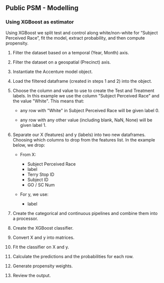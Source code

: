 ## Public PSM - Modelling
### Using XGBoost as estimator
Using XGBoost we split test and control along white/non-white for “Subject Perceived Race”, fit the model, extract probability, and then compute propensity.

1.  Filter the dataset based on a temporal (Year, Month) axis.

2.  Filter the dataset on a geospatial (Precinct) axis.

3.  Instantiate the Accenture model object.

4.  Load the filtered dataframe (created in steps 1 and 2) into the object.

5.  Choose the column and value to use to create the Test and Treatment labels. In this example we use the column "Subject Perceived Race" and the value "White". This means that:

    * any row with "White" in Subject Perceived Race will be given label 0.

    * any row with any other value (including blank, NaN, None) will be given label 1.

6.  Separate our X (features) and y (labels) into two new dataframes. Choosing which columns to drop from the features list. In the example below, we drop:

    * From X:
        * Subject Perceived Race
        * label
        * Terry Stop ID
        * Subject ID
        * GO / SC Num

    * For y, we use:
        * label

7.   Create the categorical and continuous pipelines and combine them into a processor.

8.   Create the XGBoost classifier.

9.   Convert X and y into matrices.

10.  Fit the classifier on X and y.

11.  Calculate the predictions and the probabilities for each row.

12.  Generate propensity weights.

13.  Review the output.